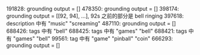 191828: grounding output = []
478350: grounding output = []
398174: grounding output = [[92, 94], …], 92s 之前的部分是 bell ringing
397618: description 中有 "music" "screaming"
487110: grounding output = []
688426: tags 中有 "bell"
688425: tags 中有 "games" "bell"
688421: tags 中有 "games" "bell"
99561: tag 中有 "game" "pinball" "coin"
666293: grounding output = []
